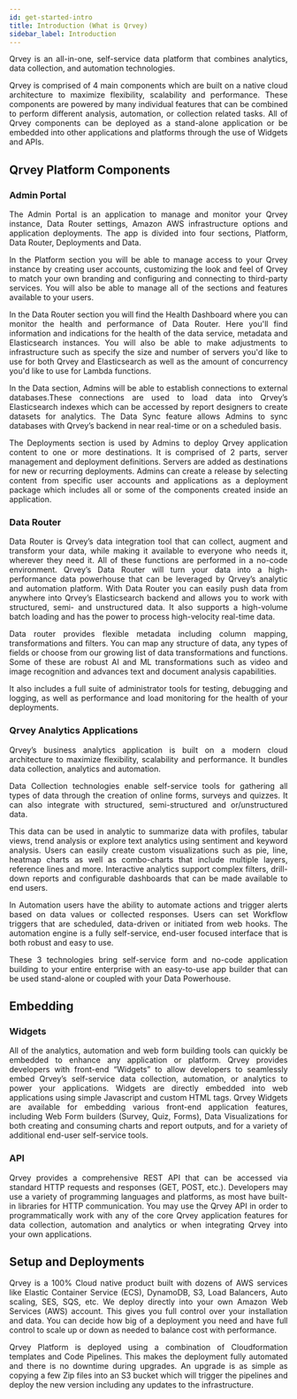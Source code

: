 ```yaml
---
id: get-started-intro
title: Introduction (What is Qrvey)
sidebar_label: Introduction
---
```


<div style="text-align: justify">

Qrvey is an all-in-one, self-service data platform that combines analytics, data collection, and automation  technologies. 

Qrvey is comprised of 4 main components which are built on a native cloud architecture to maximize flexibility, scalability and performance. These components are powered by many individual features that can be combined to perform different analysis, automation, or collection related tasks. All of Qrvey components can be deployed as a stand-alone application or be embedded into other applications and platforms through the use of Widgets and APIs.

## Qrvey Platform Components

### Admin Portal

The Admin Portal is an application to manage and monitor your Qrvey instance, Data Router settings, Amazon AWS infrastructure options and application deployments. The app is divided into four sections, Platform, Data Router, Deployments and Data. 

In the Platform section you will be able to manage access to your Qrvey instance by creating user accounts, customizing the look and feel of Qrvey to match your own branding and configuring and connecting to third-party services. You will also be able to manage all of the sections and features available to your users.

In the Data Router section you will find the Health Dashboard where you can monitor the health and performance of Data Router. Here you'll find information and indications for the health of the data service, metadata and Elasticsearch instances. You will also be able to make adjustments to infrastructure such as specify the size and number of servers you'd like to use for both Qrvey and Elasticsearch as well as the amount of concurrency you'd like to use for Lambda functions. 

In the Data section, Admins will be able to establish connections to external databases.These connections are used to load data into Qrvey’s Elasticsearch indexes which can be accessed by report designers to create datasets for analytics. The Data Sync feature allows Admins to sync databases with Qrvey’s backend in near real-time or on a scheduled basis.

The Deployments section is used by Admins to deploy Qrvey application content to one or more destinations. It is comprised of 2 parts, server management and deployment definitions. Servers are added as destinations for new or recurring deployments. Admins can create a release by selecting content from specific user accounts and applications as a deployment package which includes all or some of the components created inside an application.  

### Data Router

Data Router is Qrvey’s data integration tool that can collect, augment and transform your data, while making it available to everyone who needs it, wherever they need it. All of these functions are performed in a no-code environment. Qrvey’s Data Router will turn your data into a high-performance data powerhouse that can be leveraged by Qrvey’s analytic and automation platform. With Data Router you can easily push data from anywhere into Qrvey’s Elasticsearch backend and allows you to work with structured, semi- and unstructured data. It also supports a high-volume batch loading and has the power to process high-velocity real-time data. 

Data router provides flexible metadata including column mapping, transformations and filters. You can map any structure of data, any types of fields or choose from our growing list of data transformations and functions. Some of these are robust AI and ML transformations such as video and image recognition and advances text and document analysis capabilities. 

It also includes a full suite of administrator tools for testing, debugging and logging, as well as performance and load monitoring for the health of your deployments.

### Qrvey Analytics Applications

Qrvey’s business analytics application is built on a modern cloud architecture to maximize flexibility, scalability and performance. It bundles data collection, analytics and automation. 

Data Collection technologies enable self-service tools for gathering all types of data through the creation of online forms, surveys and quizzes. It can also integrate with structured, semi-structured and or/unstructured data. 

This data can be used in analytic to summarize data with profiles, tabular views, trend analysis or explore text analytics using sentiment and keyword analysis. Users can easily create custom visualizations such as pie, line, heatmap charts as well as combo-charts that include multiple layers, reference lines and more. Interactive analytics support complex filters, drill-down reports and configurable dashboards that can be made available to end users. 

In Automation users have the ability to automate actions and trigger alerts based on data values or collected responses. Users can set Workflow triggers that are scheduled, data-driven or initiated from web hooks. The automation engine is a fully self-service, end-user focused interface that is both robust and easy to use.

These 3 technologies bring self-service form and no-code application building to your entire enterprise with an easy-to-use app builder that can be used stand-alone or coupled with your Data Powerhouse.

## Embedding

### Widgets

All of the analytics, automation and web form building tools can quickly be embedded to enhance any application or platform. Qrvey provides developers with front-end “Widgets” to allow developers to seamlessly embed Qrvey’s self-service data collection, automation, or analytics to power your applications. Widgets are directly embedded into web applications using simple Javascript and custom HTML tags. Qrvey Widgets are available for embedding various front-end application features, including Web Form builders (Survey, Quiz, Forms), Data Visualizations for both creating and consuming charts and report outputs, and for a variety of additional end-user self-service tools.

### API

Qrvey provides a comprehensive REST API that can be accessed via standard HTTP requests and responses (GET, POST, etc.). Developers may use a variety of programming languages and platforms, as most have built-in libraries for HTTP communication. You may use the Qrvey API in order to programmatically work with any of the core Qrvey application features for data collection, automation and analytics or when integrating Qrvey into your own applications.

## Setup and Deployments

Qrvey is a 100% Cloud native product built with dozens of AWS services like Elastic Container Service (ECS), DynamoDB, S3, Load Balancers, Auto scaling, SES, SQS, etc. We deploy directly into your own Amazon Web Services (AWS) account. This gives you full control over your installation and data. You can decide how big of a deployment you need and have full control to scale up or down as needed to balance cost with performance. 

Qrvey Platform is deployed using a combination of Cloudformation templates and Code Pipelines. This makes the deployment fully automated and there is no downtime during upgrades. An upgrade is as simple as copying a few Zip files into an S3 bucket which will trigger the pipelines and deploy the new version including any updates to the infrastructure.